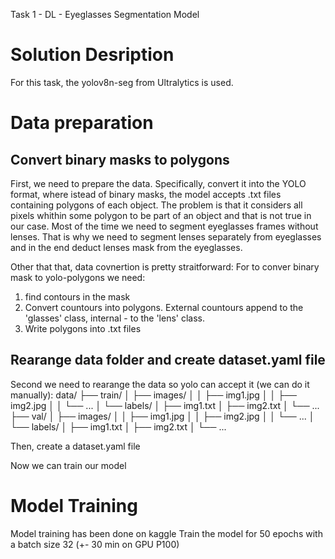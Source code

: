 Task 1 - DL - Eyeglasses Segmentation Model

# Solution Desription
For this task, the yolov8n-seg from Ultralytics is used.


# Data preparation

## Convert binary masks to polygons
First, we need to prepare the data. Specifically, convert it into the YOLO format, where istead of binary masks, the model accepts .txt files containing polygons of each object. The problem is that it considers all pixels whithin some polygon to be part of an object and that is not true in our case. Most of the time we need to segment eyeglasses frames without lenses. That is why we need to segment lenses separately from eyeglasses and in the end deduct lenses mask from the eyeglasses.

Other that that, data covnertion is pretty straitforward:
For to conver binary mask to yolo-polygons we need:
1. find contours in the mask
2. Convert countours into polygons. External countours append to the 'glasses' class, internal - to the 'lens' class.
3. Write polygons into .txt files

## Rearange data folder and create dataset.yaml file
Second we need to rearange the data so yolo can accept it (we can do it manually):
data/
├── train/
│   ├── images/
│   │   ├── img1.jpg
│   │   ├── img2.jpg
│   │   └── ...
│   └── labels/
│       ├── img1.txt
│       ├── img2.txt
│       └── ...
├── val/
│   ├── images/
│   │   ├── img1.jpg
│   │   ├── img2.jpg
│   │   └── ...
│   └── labels/
│       ├── img1.txt
│       ├── img2.txt
│       └── ...

Then, create a dataset.yaml file

Now we can train our model


# Model Training
Model training has been done on kaggle
Train the model for 50 epochs with a batch size 32 (+- 30 min on GPU P100)
